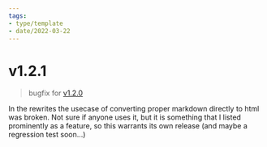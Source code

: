 ```yaml
---
tags:
- type/template
- date/2022-03-22
---
```

   
# v1.2.1   
> bugfix for [v1.2.0](../Changelog/v1.2.0.md)   
   
In the rewrites the usecase of converting proper markdown directly to html was broken. Not sure if anyone uses it, but it is something that I listed prominently as a feature, so this warrants its own release (and maybe a regression test soon...)